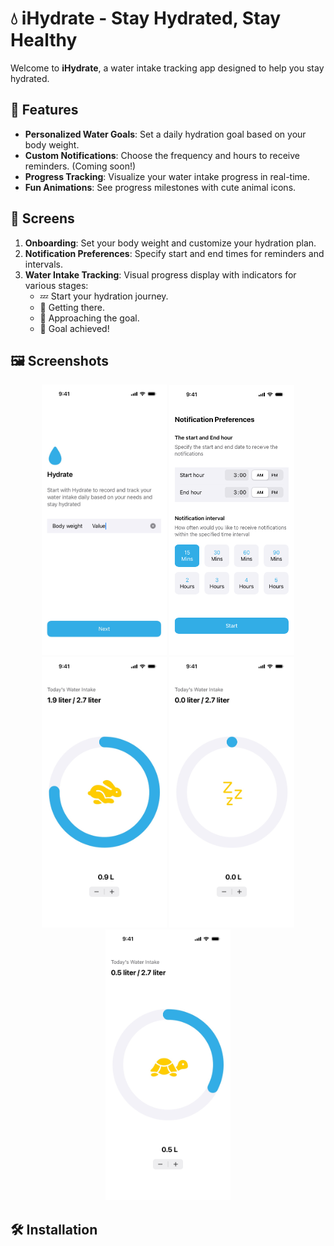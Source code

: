 # 💧 iHydrate - Stay Hydrated, Stay Healthy

Welcome to **iHydrate**, a water intake tracking app designed to help you stay hydrated.


## 🌟 Features

- **Personalized Water Goals**: Set a daily hydration goal based on your body weight.
- **Custom Notifications**: Choose the frequency and hours to receive reminders. (Coming soon!)
- **Progress Tracking**: Visualize your water intake progress in real-time.
- **Fun Animations**: See progress milestones with cute animal icons.

## 📱 Screens

1. **Onboarding**: Set your body weight and customize your hydration plan.
2. **Notification Preferences**: Specify start and end times for reminders and intervals.
3. **Water Intake Tracking**: Visual progress display with indicators for various stages:
   - 💤 Start your hydration journey.
   - 🐢 Getting there.
   - 🐇 Approaching the goal.
   - 👏 Goal achieved!

## 🖼️ Screenshots

<div align="center">
  <img src="images/Onboarding Screen 01 (Body weight).jpg" alt="Onboarding Screen 01" width="200"/>
  <img src="images/Onboarding Screen 02 (Notification Preferences).png" alt="Onboarding Screen 02" width="200"/></br>
  <img src="images/Today's Intank progress (Liter) 2.jpg" alt="Today's Intake Progress" width="200"/>
  <img src="images/Today's Intank progress (Liter) Copy.jpg" alt="Today's Intake Progress Copy" width="200"/>
  <img src="images/Today's Intank progress (Liter).jpg" alt="Today's Intake Progress Final" width="200"/>
</div>

## 🛠️ Installation

